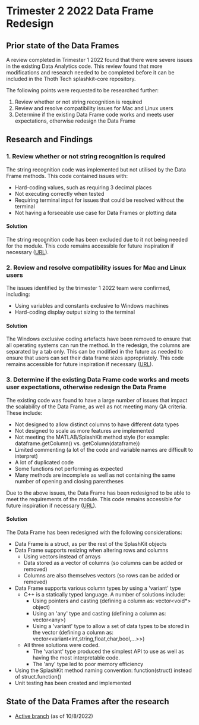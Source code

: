 # Trimester 2 2022 Data Frame Redesign

## Prior state of the Data Frames

A review completed in Trimester 1 2022 found that there were severe issues in the existing Data
Analytics code. This review found that more modifications and research needed to be completed before
it can be included in the Thoth Tech splashkit-core repository.

The following points were requested to be researched further:

1. Review whether or not string recognition is required
2. Review and resolve compatibility issues for Mac and Linux users
3. Determine if the existing Data Frame code works and meets user expectations, otherwise redesign
   the Data Frame

## Research and Findings

### 1. Review whether or not string recognition is required

The string recognition code was implemented but not utilised by the Data Frame methods. This code
contained issues with:

- Hard-coding values, such as requiring 3 decimal places
- Not executing correctly when tested
- Requiring terminal input for issues that could be resolved without the terminal
- Not having a forseeable use case for Data Frames or plotting data

#### Solution

The string recognition code has been excluded due to it not being needed for the module. This code
remains accessible for future inspiration if necessary
([URL](https://bitbucket-students.deakin.edu.au/users/zbargiamidis/repos/splashkit2021t3/browse/coresdk/src/coresdk)).

### 2. Review and resolve compatibility issues for Mac and Linux users

The issues identified by the trimester 1 2022 team were confirmed, including:

- Using variables and constants exclusive to Windows machines
- Hard-coding display output sizing to the terminal

#### Solution

The Windows exclusive coding artefacts have been removed to ensure that all operating systems can
run the method. In the redesign, the columns are separated by a tab only. This can be modified in
the future as needed to ensure that users can set their data frame sizes appropriately. This code
remains accessible for future inspiration if necessary
([URL](https://bitbucket-students.deakin.edu.au/users/zbargiamidis/repos/splashkit2021t3/browse/coresdk/src/coresdk)).

### 3. Determine if the existing Data Frame code works and meets user expectations, otherwise redesign the Data Frame

The existing code was found to have a large number of issues that impact the scalability of the Data
Frame, as well as not meeting many QA criteria. These include:

- Not designed to allow distinct columns to have different data types
- Not designed to scale as more features are implemented
- Not meeting the MATLAB/SplashKit method style (for example: dataframe.getColumn() vs.
  getColumn(dataframe))
- Limited commenting (a lot of the code and variable names are difficult to interpret)
- A lot of duplicated code
- Some functions not performing as expected
- Many methods are incomplete as well as not containing the same number of opening and closing
  parentheses

Due to the above issues, the Data Frame has been redesigned to be able to meet the requirements of
the module. This code remains accessible for future inspiration if necessary
([URL](https://bitbucket-students.deakin.edu.au/users/zbargiamidis/repos/splashkit2021t3/browse/coresdk/src/coresdk)).

#### Solution

The Data Frame has been redesigned with the following considerations:

- Data Frame is a struct, as per the rest of the SplashKit objects
- Data Frame supports resizing when altering rows and columns
  - Using vectors instead of arrays
  - Data stored as a vector of columns (so columns can be added or removed)
  - Columns are also themselves vectors (so rows can be added or removed)
- Data Frame supports various column types by using a 'variant' type
  - C++ is a statically typed language. A number of solutions include:
    - Using pointers and casting (defining a column as: vector\<void\*> object)
    - Using an 'any' type and casting (defining a column as: vector\<any>)
    - Using a 'variant' type to allow a set of data types to be stored in the vector (defining a
      column as: vector\<variant\<int,string,float,char,bool,...>>)
  - All three solutions were coded.
    - The 'variant' type produced the simplest API to use as well as having the most interpretable
      code.
    - The 'any' type led to poor memory efficiency
- Using the SplashKit method naming convention: function(struct) instead of struct.function()
- Unit testing has been created and implemented

## State of the Data Frames after the research

- [Active branch](https://github.com/thoth-tech/splashkit-core/tree/modules/data_analytics) (as of
  10/8/2022)
